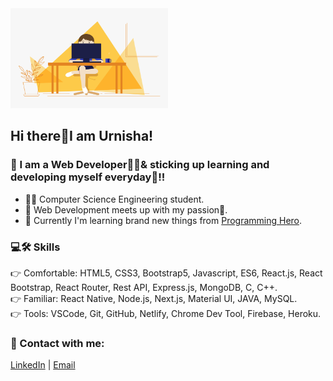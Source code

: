 <img src="image/hello.gif" alt="hello" title="hello" width="50%" height="160"/>

## Hi there👋I am Urnisha!

### 🎯 I am a Web Developer👩‍💻& sticking up learning and developing myself everyday🌟!! 

* 👩‍🎓 Computer Science Engineering student.
* 📌 Web Development meets up with my passion💙.
* 🌱 Currently I'm learning brand new things from <a href="https://www.programming-hero.com/     ">Programming Hero</a>. 

### 💻🛠 Skills 
👉 Comfortable: HTML5, CSS3, Bootstrap5, Javascript, ES6, React.js, React Bootstrap, React Router, Rest API, Express.js, MongoDB, C, C++.<br/>
👉 Familiar: React Native, Node.js, Next.js, Material UI, JAVA, MySQL.<br />
👉 Tools: VSCode, Git, GitHub, Netlify, Chrome Dev Tool, Firebase, Heroku.

### 📍 Contact with me: 
<a href="https://www.linkedin.com/in/urnisha199/">LinkedIn</a> | <a href="mailto: urnisha09@gmail.com">Email</a>

